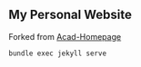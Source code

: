 ## My Personal Website
Forked from [Acad-Homepage](https://github.com/RayeRen/acad-homepage.github.io)

```bash
bundle exec jekyll serve
```